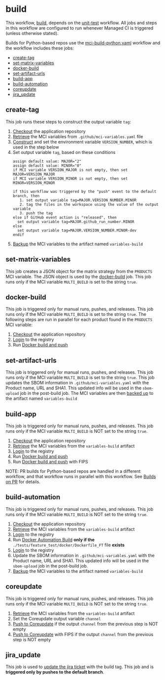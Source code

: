 # build
This workflow, [build](https://github.com/glcp/managed-ci-workflow/tree/v1.4.0/.github/workflows/mci-build.yaml),
depends on the [unit-test](../unit-test/README) workflow.
All jobs and steps in this workflow are configured to run whenever Managed CI is triggered
(unless otherwise stated).

Builds for Python-based repos use the [mci-build-python.yaml](https://github.com/glcp/managed-ci-workflow/tree/v1.4.0/.github/workflows/mci-build-python.yaml)
workflow and the workflow includes these jobs:

* [create-tag](#create-tag)
* [set-matrix-variables](#set-matrix-variables)
* [docker-build](#docker-build)
* [set-artifact-urls](#set-artifact-urls)
* [build-app](#build-app)
* [build-automation](#build-automation)
* [coreupdate](#coreupdate)
* [jira_update](#jira_update)

## create-tag 
This job runs these steps to construct the output variable `tag`:
1. [Checkout](https://github.com/actions/checkout) the application repository
2. [Retrieve](https://github.com/glcp/mci-actions-variables-restore/tree/v2) the MCI variables
   from `.github/mci-variables.yaml` file
3. [Construct](https://github.com/glcp/mci-actions-version-number/tree/v1) and set the
   environment variable `VERSION_NUMBER`, which is used in the step below
4. Set output variable `tag`, based on these conditions
   ```text
   assign default value: MAJOR="2"
   assign default value: MINOR="0"
   if MCI variable VERSION_MAJOR is not empty, then set MAJOR=VERSION_MAJOR
   if MCI variable VERSION_MINOR is not empty, then set MINOR=VERSION_MINOR
   
   if this workflow was triggered by the "push" event to the default branch, then
      1. set output variable tag=MAJOR.VERSION_NUMBER.MINOR
      2. tag the files in the workspace using the value of the output variable
      3. push the tag
   else if GitHub event action is "released", then     
     set output variable tag=MAJOR.github_run_number.MINOR
   else
     set output variable tag=MAJOR.VERSION_NUMBER.MINOR-dev
   endif
   ```
5. [Backup](https://github.com/glcp/mci-actions-variables-backup/tree/v2) the MCI variables
   to the artifact named `variables-build`

## set-matrix-variables
This job creates a JSON object for the matrix strategy from the `PRODUCTS` MCI variable.
The JSON object is used by the [docker-build](#docker-build) job.
This job runs only if the MCI variable `MULTI_BUILD` is set to the string `true`.

## docker-build
This job is triggered only for manual runs, pushes, and releases.
This job runs only if the MCI variable `MULTI_BUILD` is set to the string `true`.
The following steps are run in parallel for each product found in 
the `PRODUCTS` MCI variable:
1. [Checkout](https://github.com/actions/checkout) the application repository
2. [Login](https://github.com/glcp/mci-actions-registry-login/tree/v2) to the registry
3. Run [Docker build and push](https://github.com/glcp/mci-actions-docker-build-push-app/tree/v1.01)

## set-artifact-urls
This job is triggered only for manual runs, pushes, and releases.
This job runs only if the MCI variable `MULTI_BUILD` is set to the string `true`.
This job updates the SBOM information in `.github/mci-variables.yaml`
with the Product name, URL and SHA1.  This updated info will be used in
the `sbom-upload` job in the post-build job.
The MCI variables are then [backed up](https://github.com/glcp/mci-actions-variables-backup/tree/v2)
to the artifact named `variables-build`

## build-app
This job is triggered only for manual runs, pushes, and releases.
This job runs only if the MCI variable `MULTI_BUILD` is NOT set to the string `true`.
1. [Checkout](https://github.com/actions/checkout) the application repository
2. [Retrieve](https://github.com/glcp/mci-actions-variables-restore/tree/v2) the MCI variables
   from the `variables-build` artifact
3. [Login](https://github.com/glcp/mci-actions-registry-login/tree/v2) to the registry
4. Run [Docker build and push](https://github.com/glcp/mci-actions-docker-build-push-app/tree/v1.01)
5. Run [Docker build and push](https://github.com/glcp/mci-actions-docker-build-push-app/tree/v1.01) 
   with FIPS

NOTE: PR builds for Python-based repos are handled in a different workflow, and that
workflow runs in parallel with this workflow.
See [Builds on PR](../../../managed-ci-workflows/pr-build/index)
for details.

## build-automation
This job is triggered only for manual runs, pushes, and releases.
This job runs only if the MCI variable `MULTI_BUILD` is NOT set to the string `true`.
1. [Checkout](https://github.com/actions/checkout) the application repository
2. [Retrieve](https://github.com/glcp/mci-actions-variables-restore/tree/v2) the MCI variables
   from the `variables-build` artifact
3. [Login](https://github.com/glcp/mci-actions-registry-login/tree/v2) to the registry
4. Run [Docker Automation Build](https://github.com/glcp/mci-actions-docker-build-push-automation/tree/v1.01)
   **only if the** `./tests/feature_test/docker/Dockerfile_FT` file **exists**
5. [Login](https://github.com/glcp/mci-actions-registry-login/tree/v2) to the registry
6. Update the SBOM information in `.github/mci-variables.yaml`
   with the Product name, URL and SHA1.  This updated info will be used in
   the `sbom-upload` job in the post-build job.
7. [Backup](https://github.com/glcp/mci-actions-variables-backup/tree/v2) the MCI variables
   to the artifact named `variables-build`

## coreupdate
This job is triggered only for manual runs, pushes, and releases.
This job runs only if the MCI variable `MULTI_BUILD` is NOT set to the string `true`.

1. [Retrieve](https://github.com/glcp/mci-actions-variables-restore/tree/v2) the MCI variables
   from the `variables-build` artifact
2. Set the Coreupdate output variable `channel`
3. [Push to Coreupdate](https://github.com/glcp/mci-actions-coreupdate/tree/v1.0) if the
   output `channel` from the previous step is NOT empty
4. [Push to Coreupdate](https://github.com/glcp/mci-actions-coreupdate/tree/v1.0) with FIPS
   if the output `channel` from the previous step is NOT empty

## jira_update
This job is used to [update the jira ticket](https://github.com/glcp/mci-actions-jira-update/tree/v1.0)
with the build tag.
This job and is **triggered only by pushes to the default branch**.
  
